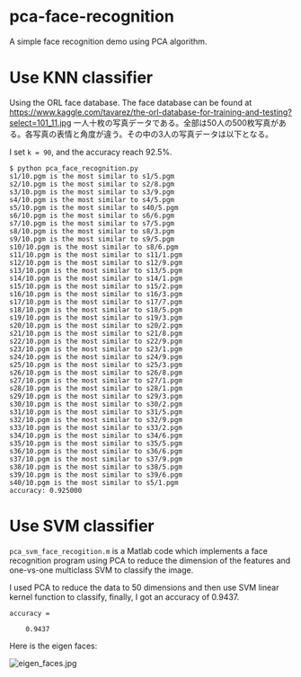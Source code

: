 # pca-face-recognition
A simple face recognition demo using PCA algorithm.

# Use KNN classifier

Using the ORL face database.
The face database can be found at https://www.kaggle.com/tavarez/the-orl-database-for-training-and-testing?select=101_11.jpg
一人十枚の写真データである。全部は50人の500枚写真がある。各写真の表情と角度が違う。その中の3人の写真データは以下となる。


I set ```k = 90```, and the accuracy reach 92.5%.

```shell
$ python pca_face_recognition.py
s1/10.pgm is the most similar to s1/5.pgm
s2/10.pgm is the most similar to s2/8.pgm
s3/10.pgm is the most similar to s3/9.pgm
s4/10.pgm is the most similar to s4/5.pgm
s5/10.pgm is the most similar to s40/5.pgm
s6/10.pgm is the most similar to s6/6.pgm
s7/10.pgm is the most similar to s7/5.pgm
s8/10.pgm is the most similar to s8/3.pgm
s9/10.pgm is the most similar to s9/5.pgm
s10/10.pgm is the most similar to s8/6.pgm
s11/10.pgm is the most similar to s11/1.pgm
s12/10.pgm is the most similar to s12/9.pgm
s13/10.pgm is the most similar to s13/5.pgm
s14/10.pgm is the most similar to s14/1.pgm
s15/10.pgm is the most similar to s15/2.pgm
s16/10.pgm is the most similar to s16/3.pgm
s17/10.pgm is the most similar to s17/7.pgm
s18/10.pgm is the most similar to s18/5.pgm
s19/10.pgm is the most similar to s19/3.pgm
s20/10.pgm is the most similar to s20/2.pgm
s21/10.pgm is the most similar to s21/8.pgm
s22/10.pgm is the most similar to s22/9.pgm
s23/10.pgm is the most similar to s23/1.pgm
s24/10.pgm is the most similar to s24/9.pgm
s25/10.pgm is the most similar to s25/3.pgm
s26/10.pgm is the most similar to s26/8.pgm
s27/10.pgm is the most similar to s27/1.pgm
s28/10.pgm is the most similar to s28/1.pgm
s29/10.pgm is the most similar to s29/3.pgm
s30/10.pgm is the most similar to s30/2.pgm
s31/10.pgm is the most similar to s31/5.pgm
s32/10.pgm is the most similar to s32/9.pgm
s33/10.pgm is the most similar to s33/2.pgm
s34/10.pgm is the most similar to s34/6.pgm
s35/10.pgm is the most similar to s35/5.pgm
s36/10.pgm is the most similar to s36/6.pgm
s37/10.pgm is the most similar to s37/9.pgm
s38/10.pgm is the most similar to s38/5.pgm
s39/10.pgm is the most similar to s39/6.pgm
s40/10.pgm is the most similar to s5/1.pgm
accuracy: 0.925000
```

# Use SVM classifier

```pca_svm_face_recogition.m``` is a Matlab code which implements a face recognition program using PCA to reduce the dimension of the features and one-vs-one multiclass SVM to classify the image.

I used PCA to reduce the data to 50 dimensions and then use SVM linear kernel function to classify, finally, I got an accuracy of 0.9437.

```
accuracy =

    0.9437
```

Here is the eigen faces:

![eigen_faces.jpg](https://github.com/techping/pca-face-recognition/raw/master/eigen_faces.jpg)
